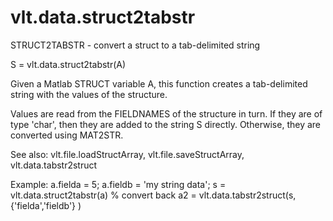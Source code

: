 # vlt.data.struct2tabstr

  STRUCT2TABSTR - convert a struct to a tab-delimited string
 
  S = vlt.data.struct2tabstr(A)
 
  Given a Matlab STRUCT variable A, this function creates a tab-delimited 
  string with the values of the structure.
 
  Values are read from the FIELDNAMES of the structure in turn. If they are
  of type 'char', then they are added to the string S directly. Otherwise,
  they are converted using MAT2STR.
 
  See also: vlt.file.loadStructArray, vlt.file.saveStructArray, vlt.data.tabstr2struct
 
  Example:
     a.fielda = 5;
     a.fieldb = 'my string data';
     s = vlt.data.struct2tabstr(a)
     % convert back
     a2 = vlt.data.tabstr2struct(s, {'fielda','fieldb'} )
